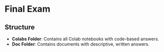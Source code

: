 # Final Exam

## Structure

- **Colabs Folder**: Contains all Colab notebooks with code-based answers.
- **Doc Folder**: Contains documents with descriptive, written answers.

